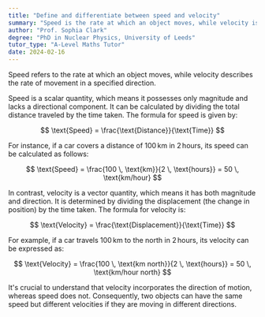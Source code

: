 ```yaml
---
title: "Define and differentiate between speed and velocity"
summary: "Speed is the rate at which an object moves, while velocity is the rate at which an object moves in a specific direction."
author: "Prof. Sophia Clark"
degree: "PhD in Nuclear Physics, University of Leeds"
tutor_type: "A-Level Maths Tutor"
date: 2024-02-16
---
```


Speed refers to the rate at which an object moves, while velocity describes the rate of movement in a specified direction.

Speed is a scalar quantity, which means it possesses only magnitude and lacks a directional component. It can be calculated by dividing the total distance traveled by the time taken. The formula for speed is given by:

$$
\text{Speed} = \frac{\text{Distance}}{\text{Time}}
$$

For instance, if a car covers a distance of $100 \, \text{km}$ in $2 \, \text{hours}$, its speed can be calculated as follows:

$$
\text{Speed} = \frac{100 \, \text{km}}{2 \, \text{hours}} = 50 \, \text{km/hour}
$$

In contrast, velocity is a vector quantity, which means it has both magnitude and direction. It is determined by dividing the displacement (the change in position) by the time taken. The formula for velocity is:

$$
\text{Velocity} = \frac{\text{Displacement}}{\text{Time}}
$$

For example, if a car travels $100 \, \text{km}$ to the north in $2 \, \text{hours}$, its velocity can be expressed as:

$$
\text{Velocity} = \frac{100 \, \text{km north}}{2 \, \text{hours}} = 50 \, \text{km/hour north}
$$

It's crucial to understand that velocity incorporates the direction of motion, whereas speed does not. Consequently, two objects can have the same speed but different velocities if they are moving in different directions.
    